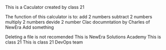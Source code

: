 This is a Caculator created by class 21

The function of this calculator is to:
    add 2 numbers
    subtract 2 numbers
    multiply 2 numbers
    devide 2 number
Clac documntation by Charles of NewEra
Add something

Deleting a file is not recomended
This is NewEra Solutions Academy 
This is class 21
This is class 21 DevOps team
